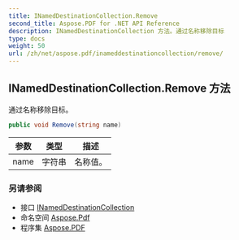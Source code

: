```yaml
---
title: INamedDestinationCollection.Remove
second_title: Aspose.PDF for .NET API Reference
description: INamedDestinationCollection 方法。通过名称移除目标
type: docs
weight: 50
url: /zh/net/aspose.pdf/inameddestinationcollection/remove/
---
```

## INamedDestinationCollection.Remove 方法

通过名称移除目标。

```csharp
public void Remove(string name)
```

| 参数 | 类型 | 描述 |
| --- | --- | --- |
| name | 字符串 | 名称值。 |

### 另请参阅

* 接口 [INamedDestinationCollection](../)
* 命名空间 [Aspose.Pdf](../../../aspose.pdf/)
* 程序集 [Aspose.PDF](../../../)